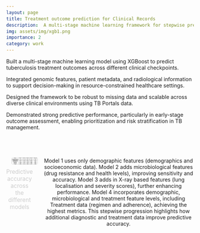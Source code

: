 ```yaml
---
layout: page
title: Treatment outcome prediction for Clinical Records
description:  A multi-stage machine learning framework for stepwise prediction of tuberculosis treatment outcomes - Integrating gradient boosted decision trees and feature-level analysis for clinical decision support
img: assets/img/xgb1.png
importance: 2
category: work
---
```


<!-- [Publication](https://www.biorxiv.org/content/10.1101/2025.01.13.632698v1.abstract) -->

Built a multi-stage machine learning model using XGBoost to predict tuberculosis treatment outcomes across different clinical checkpoints.

Integrated genomic features, patient metadata, and radiological information to support decision-making in resource-constrained healthcare settings.

Designed the framework to be robust to missing data and scalable across diverse clinical environments using TB Portals data.

Demonstrated strong predictive performance, particularly in early-stage outcome assessment, enabling prioritization and risk stratification in TB management.

<br>


<div style="display: flex; justify-content: center; gap: 2em; margin-top: 2em; text-align: center; flex-wrap: nowrap;">

  <div>
    <img src="/assets/img/xgb1.png" alt="TOAST Image 1" style="width: 320px; margin: 1em; border-radius: 4px;">
    <p style="color: #ccc; font-size: 0.95rem; margin-top: -0.5em;">Predictive accuracy across the different models</p>
  </div>

  Model 1 uses only demographic features (demographics and socioeconomic data). 
  Model 2 adds microbiological features (drug resistance and health levels), improving sensitivity and accuracy. 
  Model 3 adds in X-ray based features (lung localisation and severity scores), further enhancing performance. 
  Model 4 incorporates demographic, microbiological and treatment feature levels, including Treatment data (regimen and adherence), achieving the highest metrics. This stepwise progression highlights how additional diagnostic and treatment data improve predictive accuracy.

</div>